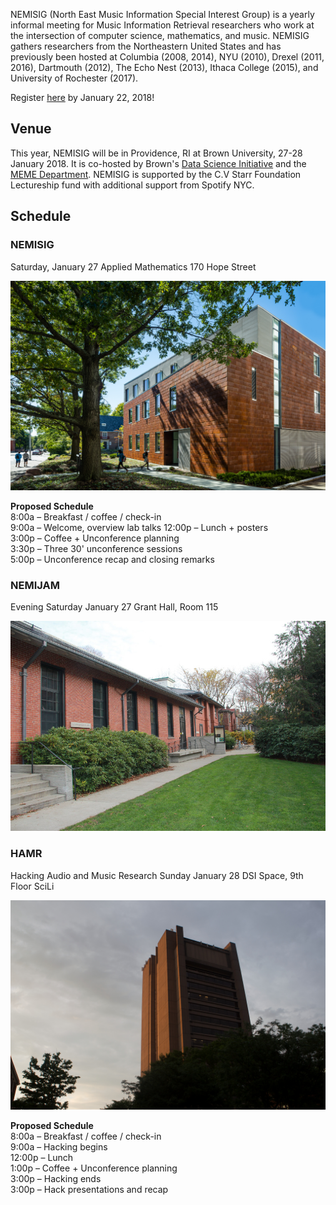 NEMISIG (North East Music Information Special Interest Group) is a yearly informal meeting for Music Information Retrieval researchers who work at the intersection of computer science, mathematics, and music. NEMISIG gathers researchers from the Northeastern United States and has previously been hosted at Columbia (2008, 2014), NYU (2010), Drexel (2011, 2016), Dartmouth (2012), The Echo Nest (2013), Ithaca College (2015), and University of Rochester (2017).

Register [here](https://docs.google.com/forms/d/e/1FAIpQLSc2GN0gceDOH0MgUJEdeqX86h0ZJMt_XWERf_NWrvcGPBN1Jw/viewform) by January 22, 2018!


## Venue

This year, NEMISIG will be in Providence, RI at Brown University, 27-28 January 2018. It is co-hosted by Brown's [Data Science Initiative](https://www.brown.edu/initiatives/data-science/) and the [MEME Department](https://www.brown.edu/academics/music/computer-music-multimedia-meme). NEMISIG is supported by the C.V Starr Foundation Lectureship fund with additional support from Spotify NYC. 


## Schedule

### NEMISIG
Saturday, January 27
Applied Mathematics 
170 Hope Street

![Applied Mathematics - image from Brown University Image Gallery](/images/AppliedMath.jpg)

**Proposed Schedule**   
8:00a – Breakfast / coffee / check-in   
9:00a – Welcome, overview lab talks 
12:00p – Lunch + posters    
3:00p – Coffee + Unconference planning    
3:30p – Three 30' unconference sessions    
5:00p – Unconference recap and closing remarks    



### NEMIJAM
Evening Saturday January 27
Grant Hall, Room 115

![Grant Hall - image from Brown University Image Gallery](/images/music.jpg)


### HAMR
Hacking Audio and Music Research
Sunday January 28
DSI Space, 9th Floor SciLi

![SciLi - image from Brown University Image Gallery](/images/SciLi.jpg)

**Proposed Schedule**   
8:00a – Breakfast / coffee / check-in   
9:00a – Hacking begins   
12:00p – Lunch      
1:00p – Coffee + Unconference planning    
3:00p – Hacking ends      
3:00p – Hack presentations and recap    
